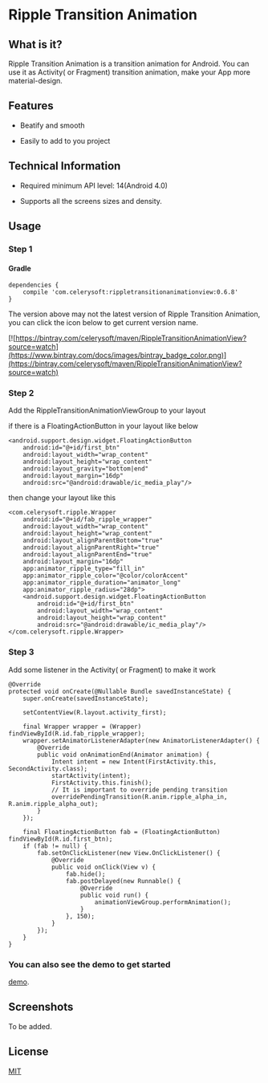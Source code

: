 # Ripple Transition Animation

## What is it?

Ripple Transition Animation is a transition animation for Android. You can use it as Activity( or Fragment) transition animation, make your App more material-design.

## Features

 * Beatify and smooth

 * Easily to add to you project

## Technical Information

* Required minimum API level: 14(Android 4.0)

* Supports all the screens sizes and density.

## Usage

### Step 1

#### Gradle

```
dependencies {
    compile 'com.celerysoft:rippletransitionanimationview:0.6.8'
}
```

The version above may not the latest version of Ripple Transition Animation, you can click the icon below to get current version name.

[![https://bintray.com/celerysoft/maven/RippleTransitionAnimationView?source=watch](https://www.bintray.com/docs/images/bintray_badge_color.png)](https://bintray.com/celerysoft/maven/RippleTransitionAnimationView?source=watch)

### Step 2

Add the RippleTransitionAnimationViewGroup to your layout

if there is a FloatingActionButton in your layout like below

```
<android.support.design.widget.FloatingActionButton
    android:id="@+id/first_btn"
    android:layout_width="wrap_content"
    android:layout_height="wrap_content"
    android:layout_gravity="bottom|end"
    android:layout_margin="16dp"
    android:src="@android:drawable/ic_media_play"/>
```

then change your layout like this

```
<com.celerysoft.ripple.Wrapper
    android:id="@+id/fab_ripple_wrapper"
    android:layout_width="wrap_content"
    android:layout_height="wrap_content"
    android:layout_alignParentBottom="true"
    android:layout_alignParentRight="true"
    android:layout_alignParentEnd="true"
    android:layout_margin="16dp"
    app:animator_ripple_type="fill_in"
    app:animator_ripple_color="@color/colorAccent"
    app:animator_ripple_duration="animator_long"
    app:animator_ripple_radius="28dp">
    <android.support.design.widget.FloatingActionButton
        android:id="@+id/first_btn"
        android:layout_width="wrap_content"
        android:layout_height="wrap_content"
        android:src="@android:drawable/ic_media_play"/>
</com.celerysoft.ripple.Wrapper>
```

### Step 3

Add some listener in the Activity( or Fragment) to make it work

```
@Override
protected void onCreate(@Nullable Bundle savedInstanceState) {
    super.onCreate(savedInstanceState);

    setContentView(R.layout.activity_first);

    final Wrapper wrapper = (Wrapper) findViewById(R.id.fab_ripple_wrapper);
    wrapper.setAnimatorListenerAdapter(new AnimatorListenerAdapter() {
        @Override
        public void onAnimationEnd(Animator animation) {
            Intent intent = new Intent(FirstActivity.this, SecondActivity.class);
            startActivity(intent);
            FirstActivity.this.finish();
            // It is important to override pending transition
            overridePendingTransition(R.anim.ripple_alpha_in, R.anim.ripple_alpha_out);
        }
    });

    final FloatingActionButton fab = (FloatingActionButton) findViewById(R.id.first_btn);
    if (fab != null) {
        fab.setOnClickListener(new View.OnClickListener() {
            @Override
            public void onClick(View v) {
                fab.hide();
                fab.postDelayed(new Runnable() {
                    @Override
                    public void run() {
                        animationViewGroup.performAnimation();
                    }
                }, 150);
            }
        });
    }
}
```

### You can also see the demo to get started
[demo](https://github.com/celerysoft/RippleTransitionAnimationView/tree/master/demo).

## Screenshots

To be added.

## License

[MIT](./LICENSE)

